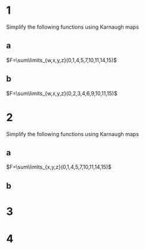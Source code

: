 # 1

Simplify the following functions using Karnaugh maps

## a


$F=\sum\limits_{w,x,y,z}(0,1,4,5,7,10,11,14,15)$

## b

$F=\sum\limits_{w,x,y,z}(0,2,3,4,6,9,10,11,15)$

# 2

Simplify the following functions using Karnaugh maps

## a

$F=\sum\limits_{x,y,z}(0,1,4,5,7,10,11,14,15)$


## b

# 3

# 4
